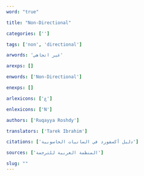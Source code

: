 ```yaml
---
word: "true"

title: "Non-Directional"

categories: ['']

tags: ['non', 'directional']

arwords: 'غير اتجاهي'

arexps: []

enwords: ['Non-Directional']

enexps: []

arlexicons: ['غ']

enlexicons: ['N']

authors: ['Ruqayya Roshdy']

translators: ['Tarek Ibrahim']

citations: ['دليل أكسفورد في السانيات الحاسوبية']

sources: ['المنظمة العربية للترجمة']

slug: ""
---
```

